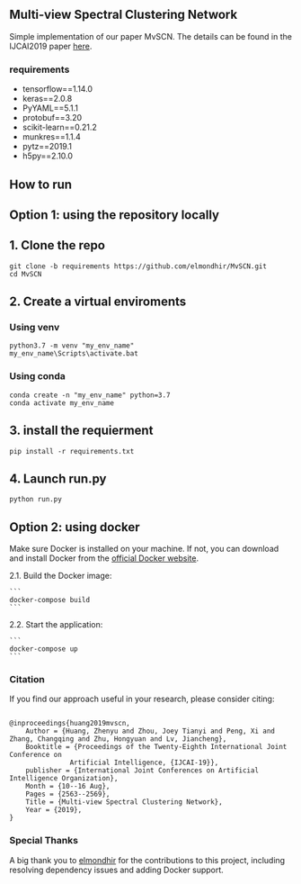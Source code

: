 ## Multi-view Spectral Clustering Network

Simple implementation of our paper MvSCN.
The details can be found in the IJCAI2019 paper [here](https://www.ijcai.org/proceedings/2019/356).

### requirements
- tensorflow==1.14.0
- keras==2.0.8
- PyYAML==5.1.1
- protobuf==3.20
- scikit-learn==0.21.2
- munkres==1.1.4
- pytz==2019.1
- h5py==2.10.0

## How to run
## Option 1: using the repository locally  
## 1. Clone the repo
```
git clone -b requirements https://github.com/elmondhir/MvSCN.git
cd MvSCN
```

## 2. Create a virtual enviroments

### Using venv

```
python3.7 -m venv "my_env_name"
my_env_name\Scripts\activate.bat
```
### Using conda
```
conda create -n "my_env_name" python=3.7
conda activate my_env_name
```

## 3. install the requierment

```
pip install -r requirements.txt
```

## 4. Launch run.py

```
python run.py
```

## Option 2: using docker
Make sure Docker is installed on your machine. If not, you can download and install Docker from the [official Docker website](https://www.docker.com/get-started).


2.1. Build the Docker image:

    ```
    docker-compose build
    ```

2.2. Start the application:

    ```
    docker-compose up
    ```

### Citation

If you find our approach useful in your research, please consider citing:

```

@inproceedings{huang2019mvscn,
	Author = {Huang, Zhenyu and Zhou, Joey Tianyi and Peng, Xi and Zhang, Changqing and Zhu, Hongyuan and Lv, Jiancheng},
	Booktitle = {Proceedings of the Twenty-Eighth International Joint Conference on
               Artificial Intelligence, {IJCAI-19}},
	publisher = {International Joint Conferences on Artificial Intelligence Organization},  
	Month = {10--16 Aug},
	Pages = {2563--2569},
	Title = {Multi-view Spectral Clustering Network},
	Year = {2019},
}
```

### Special Thanks
A big thank you to [elmondhir](https://github.com/elmondhir) for the contributions to this project, including resolving dependency issues and adding Docker support.
